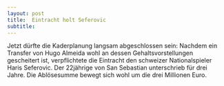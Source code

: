 ```yaml
---
layout: post
title:  Eintracht holt Seferovic
subtitle:  
---
```


Jetzt dürfte die Kaderplanung langsam abgeschlossen sein: Nachdem ein Transfer von Hugo Almeida wohl an dessen Gehaltsvorstellungen gescheitert ist, verpflichtete die Eintracht den schweizer Nationalspieler Haris Seferovic. Der 22jährige von San Sebastian unterschrieb für drei Jahre. Die Ablösesumme bewegt sich wohl um die drei Millionen Euro.


